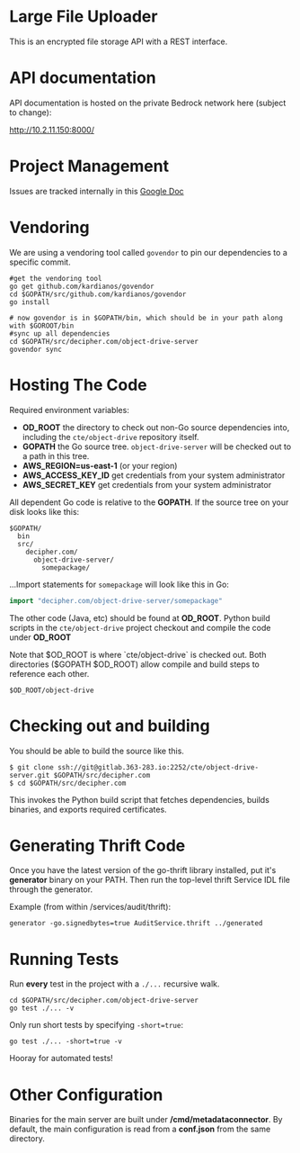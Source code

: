 # Large File Uploader

This is an encrypted file storage API with a REST interface.

# API documentation

API documentation is hosted on the private Bedrock network here (subject to change):

http://10.2.11.150:8000/

# Project Management

Issues are tracked internally in this [Google Doc](https://docs.google.com/spreadsheets/d/1Eiuu8uH6O6_uPtz6icOgLof3JYExhPDo9RelJDFsDeA/edit#gid=538633894)

# Vendoring

We are using a vendoring tool called `govendor` to pin our dependencies to a specific commit.

```
#get the vendoring tool
go get github.com/kardianos/govendor
cd $GOPATH/src/github.com/kardianos/govendor
go install

# now govendor is in $GOPATH/bin, which should be in your path along with $GOROOT/bin
#sync up all dependencies
cd $GOPATH/src/decipher.com/object-drive-server
govendor sync
```

# Hosting The Code

Required environment variables:
* **OD_ROOT** the directory to check out non-Go source dependencies into, including
  the `cte/object-drive` repository itself.
* **GOPATH** the Go source tree. `object-drive-server` will be checked out to
  a path in this tree.
* **AWS_REGION=us-east-1**  (or your region)
* **AWS_ACCESS_KEY_ID**  get credentials from your system administrator
* **AWS_SECRET_KEY** get credentials from your system administrator

All dependent Go code is relative to the **GOPATH**. If the source tree on your
disk looks like this:

```
$GOPATH/
  bin
  src/
    decipher.com/
      object-drive-server/
        somepackage/
```

...Import statements for `somepackage` will look like this in Go:

```go
import "decipher.com/object-drive-server/somepackage"
```


The other code (Java, etc) should be found at **OD_ROOT**. Python build scripts
in the `cte/object-drive` project checkout and compile the code under **OD_ROOT**

Note that $OD_ROOT is where `cte/object-drive` is checked out.
Both directories ($GOPATH $OD_ROOT) allow compile and build steps
to reference each other.

```
$OD_ROOT/object-drive
```

# Checking out and building

You should be able to build the source like this.

```
$ git clone ssh://git@gitlab.363-283.io:2252/cte/object-drive-server.git $GOPATH/src/decipher.com
$ cd $GOPATH/src/decipher.com
```

This invokes the Python build script that fetches dependencies, builds binaries,
and exports required certificates.

# Generating Thrift Code

Once you have the latest version of the go-thrift library installed, put it's
**generator** binary on your PATH. Then run the top-level thrift Service IDL
file through the generator.

Example (from within /services/audit/thrift):

```
generator -go.signedbytes=true AuditService.thrift ../generated
```

# Running Tests

Run **every** test in the project with a `./...` recursive walk.

```
cd $GOPATH/src/decipher.com/object-drive-server
go test ./... -v
```

Only run short tests by specifying `-short=true`:

```
go test ./... -short=true -v
```

Hooray for automated tests!

# Other Configuration

Binaries for the main server are built under **/cmd/metadataconnector**. By default,
the main configuration is read from a **conf.json** from the same directory.


